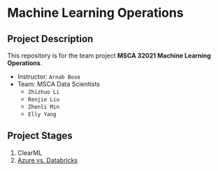# Machine Learning Operations

## Project Description
This repository is for the team project **MSCA 32021 Machine Learning Operations**.
* Instructor: `Arnab Bose`
* Team: MSCA Data Scientists 
  * `Zhizhuo Li`
  * `Renjie Liu`
  * `Zhenli Min`
  * `Elly Yang`
  
## Project Stages
1. ClearML
2. [Azure vs. Databricks](https://docs.google.com/presentation/d/15gjDHZHOE393VsrqyIZwUuys2laj8iIf/edit?usp=sharing&ouid=107895256866762792795&rtpof=true&sd=true)
